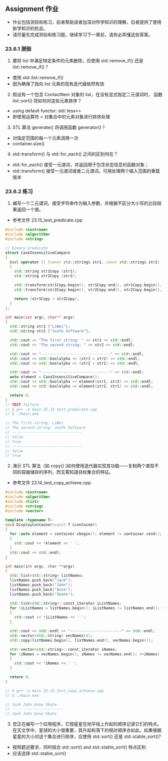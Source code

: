 ## Assignment 作业
- 作业包括测验和练习，前者帮助读者加深对所学知识的理解，后者提供了使用新学知识的机会。
- 请尽量先完成测验和练习题，继续学习下一章前，请务必弄懂这些答案。

### 23.6.1 测验
1. 要将 list 中满足特定条件的元素删除，应使用 std::remove_if() 还是 list::remove_if()？
- 使用 std::list::remove_if()
- 因为确保了指向 list 元素的现有迭代器依然有效

2. 假设有一个包含 ContactItem 对象的 list，在没有显式指定二元谓词时， 函数 list::sort() 将如何对这些元素排序？
- using default functor: std::less<>
- 即使用运算符 < 对集合中的元素对象进行排序处理

3. STL 算法 generate() 将调用函数 generator()？
- 对指定范围的每一个元素调用一次
- container.size()

4. std::transform() 与 std::for_each() 之间的区别何在？
- std::for_each() 接受一元谓词，并返回用于包含状态信息的函数对象；
- std::transform() 接受一元谓词或者二元谓词，可用处理两个输入范围的重载版本


### 23.6.2 练习
1. 编写一个二元谓词，接受字符串作为输入参数，并根据不区分大小写的比较结果返回一个值。
- 参考文件 23.13_test_predicate.cpp

```C++
#include <iostream>
#include <algorithm>
#include <string>

// binary predicate
struct CaseInsensitiveCompare
{
  bool operator () (const std::string& str1, const std::string& str2)
  {
    std::string str1Copy (str1);
    std::string str2Copy (str2);

    std::transform(str1Copy.begin(), str1Copy.end(), str1Copy.begin(), tolower);
    std::transform(str2Copy.begin(), str2Copy.end(), str2Copy.begin(), tolower);

    return (str1Copy < str2Copy);
  }
};

int main(int argc, char** argv)
{
  std::string str1 {"LiWei"};
  std::string str2 {"Jxufe Software"};

  std::cout << "The first string: " << str1 << std::endl;
  std::cout << "The second string: " << str2 << std::endl;

  std::cout << "-------------------------------" << std::endl;
  std::cout << std::boolalpha << (str1 < str2) << std::endl;
  std::cout << std::boolalpha << (str2 < str1) << std::endl;

  std::cout << "-------------------------------" << std::endl;
  auto element = CaseInsensitiveCompare();
  std::cout << std::boolalpha << element(str1, str2) << std::endl;
  std::cout << std::boolalpha << element(str2, str1) << std::endl;

  return 0;
}
// TEST failure
// $ g++ -o main 23.13_test_predicate.cpp 
// $ ./main.exe

// The first string: LiWei
// The second string: Jxufe Software
// -------------------------------
// false
// true
// -------------------------------
// false
// true
```

2. 演示 STL 算法（如 copy() )如何使用迭代器实现其功能——复制两个类型不同的容器储存的序列，而无需知道目标集合的特征。
- 参考文件 23.14_test_copy_achieve.cpp

```C++
#include <iostream>
#include <algorithm>
#include <list>
#include <string>
#include <vector>

template <typename T>
void DisplayContainer(const T &container)
{
  for (auto element = container.cbegin(); element != container.cend(); ++element)
  {
    std::cout << *element << ' ';
  }
  std::cout << std::endl;
}

int main(int argc, char **argv)
{
  std::list<std::string> listNames;
  listNames.push_back("Jack");
  listNames.push_back("John");
  listNames.push_back("Anna");
  listNames.push_back("Skate");

  std::list<std::string>::const_iterator iListNames;
  for (iListNames = listNames.begin(); iListNames != listNames.end(); ++iListNames)
  {
    std::cout << *iListNames << ' ';
  }

  std::cout << std::endl << "-----------------------" << std::endl;
  std::vector<std::string> vecNames(4);
  std::copy(listNames.begin(), listNames.end(), vecNames.begin());

  std::vector<std::string>::const_iterator iNames;
  for (iNames = vecNames.begin(); iNames != vecNames.end(); ++iNames)
  {
    std::cout << *iNames << ' ';
  }

  return 0;
}

// $ g++ -o main 23.14_test_copy_achieve.cpp
// $ ./main.exe

// Jack John Anna Skate 
// -----------------------
// Jack John Anna Skate
```

3. 您正在编写一个应用程序，它按星星在地平线上升起的顺序记录它们的特点。在天文学中，星球的大小很重要，其升起和落下的相对顺序亦如此。如果根据星星的大小对这个集合进行排序，应使用 std::sort() 还是 std::stable_sort()?
- 按照题述要求，同时结合 std::sort() and std::stable_sort() 特点区别
- 应该选择 std::stable_sort()

